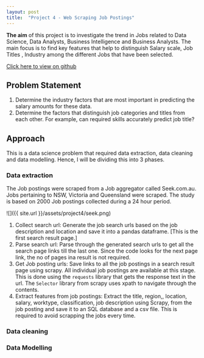 ```yaml
---
layout: post
title:  "Project 4 - Web Scraping Job Postings"
---
```


**The aim** of this project is to investigate the trend in Jobs related to Data Science, Data Analysts, Business Intelligence and Business Analysts. The main focus is to find key features that help to distinguish Salary scale, Job Titles , Industry among the different Jobs that have been selected.

[Click here to view on github](https://github.com/roshanlulu/gaProjects/tree/master/gaProject4)

## Problem Statement
1. Determine the industry factors that are most important in predicting the salary amounts for these data.
2. Determine the factors that distinguish job categories and titles from each other. For example, can required skills accurately predict job title?

## Approach
This is a data science problem that required data extraction, data cleaning and data modelling. Hence, I will be dividing this into 3 phases.

### Data extraction
The Job postings were scraped from a Job aggregator called Seek.com.au. Jobs pertaining to NSW, Victoria and Queensland were scraped. The study is based on 2000 Job postings collected during a 24 hour period.

![]({{ site.url }}/assets/project4/seek.png)

1. Collect search url: Generate the job search urls based on the job description and location and save it into a pandas dataframe. [This is the first search result page.]
2. Parse search url: Parse through the generated search urls to get all the search page links till the last one. Since the code looks for the next page link, the no of pages ina  result is not required.
3. Get Job posting urls: Save links to all the job postings in a search result page using scrapy. All individual job postings are available at this stage. This is done using the `requests` library that gets the response text in the url. The `Selector` library from scrapy uses xpath to navigate through the contents. 
4. Extract features from job postings: Extract the title, region,, location, salary, worktype, classification, job description using Scrapy, from the job posting and save it to an SQL database and a csv file. This is required to avoid scrapping the jobs every time.

### Data cleaning


### Data Modelling